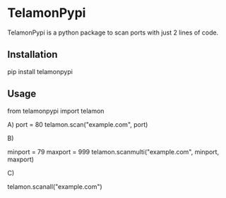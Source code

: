 # TelamonPypi

TelamonPypi is a python package to scan ports with just 2 lines of code.

## Installation
pip install telamonpypi

## Usage
from telamonpypi import telamon

A)
port = 80
telamon.scan("example.com", port)

B)

minport = 79
maxport = 999
telamon.scanmulti("example.com", minport, maxport)

C)

telamon.scanall("example.com")


